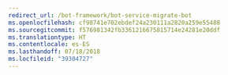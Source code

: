 ```yaml
---
redirect_url: /bot-framework/bot-service-migrate-bot
ms.openlocfilehash: cf98741e702ebdef24a230111a2820a259e55488
ms.sourcegitcommit: f576981342fb3361216675815714e24281e20ddf
ms.translationtype: HT
ms.contentlocale: es-ES
ms.lasthandoff: 07/18/2018
ms.locfileid: "39304727"
---
```

